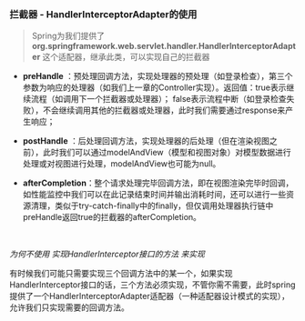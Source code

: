 ### 拦截器 - HandlerInterceptorAdapter的使用

> Spring为我们提供了**org.springframework.web.servlet.handler.HandlerInterceptorAdapter** 这个适配器，继承此类，可以实现自己的拦截器

- **preHandle** ：预处理回调方法，实现处理器的预处理（如登录检查），第三个参数为响应的处理器（如我们上一章的Controller实现）。返回值：true表示继续流程（如调用下一个拦截器或处理器）；  false表示流程中断（如登录检查失败），不会继续调用其他的拦截器或处理器，此时我们需要通过response来产生响应；


- **postHandle** ：后处理回调方法，实现处理器的后处理（但在渲染视图之前），此时我们可以通过modelAndView（模型和视图对象）对模型数据进行处理或对视图进行处理，modelAndView也可能为null。

- **afterCompletion**：整个请求处理完毕回调方法，即在视图渲染完毕时回调，如性能监控中我们可以在此记录结束时间并输出消耗时间，还可以进行一些资源清理，类似于try-catch-finally中的finally，但仅调用处理器执行链中preHandle返回true的拦截器的afterCompletion。

  ​

*为何不使用 实现HandlerInterceptor接口的方法 来实现*

有时候我们可能只需要实现三个回调方法中的某一个，如果实现HandlerInterceptor接口的话，三个方法必须实现，不管你需不需要，此时spring提供了一个HandlerInterceptorAdapter适配器（一种适配器设计模式的实现），允许我们只实现需要的回调方法。